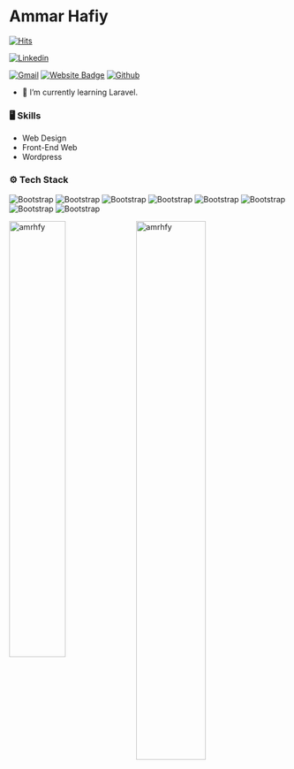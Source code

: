 # Ammar Hafiy

[![Hits](https://hits.seeyoufarm.com/api/count/incr/badge.svg?url=https%3A%2F%2Fgithub.com%2Famrhfy%2Famrhfy&count_bg=%2379C83D&title_bg=%23555555&icon=&icon_color=%23E7E7E7&title=Profile+Views&edge_flat=false)](https://hits.seeyoufarm.com)

[![Linkedin](https://img.shields.io/badge/-LinkedIn-blue?style=flat&logo=Linkedin&logoColor=white)](https://www.linkedin.com/in/ammar-hafiy-bin-muhammad-73683a219/)

[![Gmail](https://img.shields.io/badge/-Gmail-c14438?style=flat&logo=Gmail&logoColor=white)](mailto:ammarhaffyler@gmail.com)
[![Website Badge](https://img.shields.io/badge/-Website-c14438?style=flat&logo=Google-Chrome&logoColor=white&link=https://bit.ly/amrhfy-portfolio)](https://bit.ly/amrhfy-portfolio)
[![Github](https://img.shields.io/github/followers/amrhfy?label=Follow&style=social)](https://github.com/amrhfy)

- 🤔 I’m currently learning Laravel.


### 🖥 Skills

- Web Design
- Front-End Web
- Wordpress
### ⚙️ Tech Stack

![Bootstrap](https://img.shields.io/badge/-Python-05122A?style=flat-square&logo=Python&color=353535) ![Bootstrap](https://img.shields.io/badge/-WSL2-05122A?style=flat-square&logo=WSL2&color=353535) ![Bootstrap](https://img.shields.io/badge/-Linux-05122A?style=flat-square&logo=Linux&color=353535) ![Bootstrap](https://img.shields.io/badge/-MySQL-05122A?style=flat-square&logo=MySQL&color=353535) ![Bootstrap](https://img.shields.io/badge/-Visual%20Studio%20Code-05122A?style=flat-square&logo=Visual-Studio-Code&color=353535) ![Bootstrap](https://img.shields.io/badge/-Figma-05122A?style=flat-square&logo=Figma&color=353535) ![Bootstrap](https://img.shields.io/badge/-AdobeXD-05122A?style=flat-square&logo=AdobeXD&color=353535) ![Bootstrap](https://img.shields.io/badge/-JIRA-05122A?style=flat-square&logo=JIRA&color=353535)

<div>
  <img width="45%" align="left" src="https://github-readme-stats.vercel.app/api/top-langs?username=amrhfy&show_icons=true&locale=en&layout=compact" alt="amrhfy" />
  <img width="50%"  src="https://github-readme-streak-stats.herokuapp.com/?user=amrhfy&" alt="amrhfy" />
</div>

